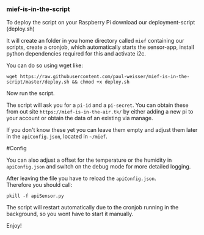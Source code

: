 ### mief-is-in-the-script

To deploy the script on your Raspberry Pi download our deployment-script (deploy.sh) 

It will create an folder in you home directory called `mief` containing our scripts, create a cronjob, which automatically starts the sensor-app, install python dependencies required for this and activate i2c.

You can do so using wget like:
```
wget https://raw.githubusercontent.com/paul-weisser/mief-is-in-the-script/master/deploy.sh && chmod +x deploy.sh
```
Now run the script.

The script will ask you for a `pi-id` and a `pi-secret`. You can obtain these from out site `https://mief-is-in-the-air.tk/` by either adding a new pi to your account or obtain the data of an existing via manage.

If you don't know these yet you can leave them empty and adjust them later in the `apiConfig.json`, located in `~/mief`. 


#Config

You can also adjust a offset for the temperature or the humidity in `apiConfig.json` and switch on the debug mode for more detailed logging.

After leaving the file you have to reload the `apiConfig.json`.<br>Therefore you should call:
~~~
pkill -f apiSensor.py
~~~

The script will restart automatically due to the cronjob running in the background, so you wont have to start it manually.

Enjoy!


